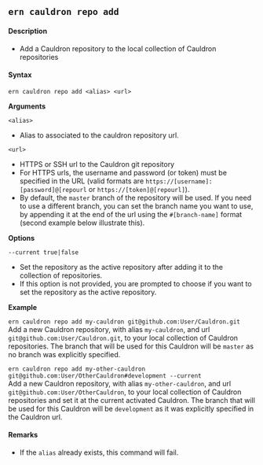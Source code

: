 ## `ern cauldron repo add`

#### Description

* Add a Cauldron repository to the local collection of Cauldron repositories  

#### Syntax

`ern cauldron repo add <alias> <url>`  

**Arguments**

`<alias>`

* Alias to associated to the cauldron repository url.

`<url>`

* HTTPS or SSH url to the Cauldron git repository
* For HTTPS urls, the username and password (or token) must be specified in the URL (valid formats are `https://[username]:[password]@[repourl` or `https://[token]@[repourl]`).
* By default, the `master` branch of the repository will be used. If you need to use a different branch, you can set the branch name you want to use, by appending it at the end of the url using the `#[branch-name]` format (second example below illustrate this).

**Options**  

`--current true|false`

* Set the repository as the active repository after adding it to the collection of repositories.  
* If this option is not provided, you are prompted to choose if you want to set the repository as the active repository.  

**Example**  

`ern cauldron repo add my-cauldron git@github.com:User/Cauldron.git`  
Add a new Cauldron repository, with alias `my-cauldron`, and url `git@github.com:User/Cauldron.git`, to your local collection of Cauldron repositories. The branch that will be used for this Cauldron will be `master` as no branch was explicitly specified.

`ern cauldron repo add my-other-cauldron git@github.com:User/OtherCauldron#development --current`  
Add a new Cauldron repository, with alias `my-other-cauldron`, and url `git@github.com:User/OtherCauldron`, to your local collection of Cauldron repositories and set it at the current activated Cauldron. The branch that will be used for this Cauldron will be `development` as it was explicitly specified in the Cauldron url.

#### Remarks

* If the `alias` already exists, this command will fail.
